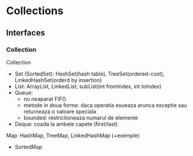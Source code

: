 # Collections

## Interfaces

### Collection
Collection
- Set (SortedSet): HashSet(hash table), TreeSet(ordered-cost), LinkedHashSet(orderd by insertion)
- List: ArrayList, LinkedList; subList(int fromIndex, int toIndex)
- Queue: 
  - nu neaparat FIFO
  - metode in doua forme: daca operatia esueaza arunca exceptie sau returneaza o valoare speciala
  - bounded: restrictioneaza numarul de elemente
- Deque: coada la ambele capete (first/last)

Map: HashMap, TreeMap, LinkedHashMap (+exemple)
- SortedMap

